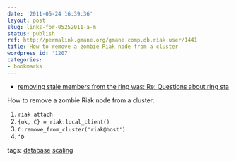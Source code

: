 ```yaml
---
date: '2011-05-24 16:39:36'
layout: post
slug: links-for-05252011-a-m
status: publish
ref: http://permalink.gmane.org/gmane.comp.db.riak.user/1441
title: How to remove a zombie Riak node from a cluster
wordpress_id: '1207'
categories:
- bookmarks
---
```



  * [removing stale members from the ring was: Re: Questions about ring sta](http://permalink.gmane.org/gmane.comp.db.riak.user/1441)


How to remove a zombie Riak node from a cluster:

1. `riak attach`
2. `{ok, C} = riak:local_client()`
3. `C:remove_from_cluster('riak@host')`
4. `^D`

tags:                      [database](http://www.diigo.com/user/eobrain/database)            [scaling](http://www.diigo.com/user/eobrain/scaling)


